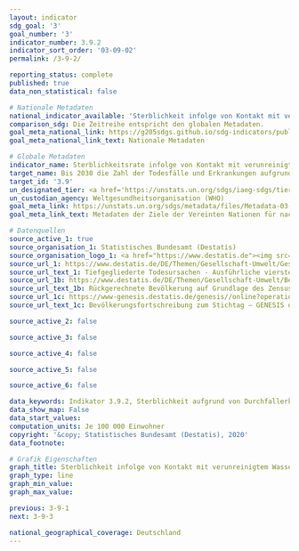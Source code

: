 ```yaml
---
layout: indicator
sdg_goal: '3'
goal_number: '3'
indicator_number: 3.9.2
indicator_sort_order: '03-09-02'
permalink: /3-9-2/

reporting_status: complete
published: true
data_non_statistical: false

# Nationale Metadaten
national_indicator_available: 'Sterblichkeit infolge von Kontakt mit verunreinigtem Wasser, unzureichenden sanitären Verhältnissen und mangelnder Hygiene aufgrund von: <br>a) Durchfallerkrankungen <br>b) Intestinalen Nematodeninfektionen <br>c) Energie- und Eiweißmangelernährung'
comparison_sdg: Die Zeitreihe entspricht den globalen Metadaten.
goal_meta_national_link: https://g205sdgs.github.io/sdg-indicators/public/MetaDe/3.9.2.pdf
goal_meta_national_link_text: Nationale Metadaten

# Globale Metadaten
indicator_name: Sterblichkeitsrate infolge von Kontakt mit verunreinigtem Wasser, unzureichenden sanitären Verhältnissen und mangelnder Hygiene (Kontakt mit unzureichendem "Wasser, Sanitäreinrichtungen und Hygiene für alle"-Leistungen (WASH))
target_name: Bis 2030 die Zahl der Todesfälle und Erkrankungen aufgrund gefährlicher Chemikalien und der Verschmutzung und Verunreinigung von Luft, Wasser und Boden erheblich verringern
target_id: '3.9'
un_designated_tier: <a href='https://unstats.un.org/sdgs/iaeg-sdgs/tier-classification/' title='Klicken Sie hier um weitere Informationen zur UN-Tier-Klassifikation zu erhalten.'>Tier I</a>
un_custodian_agency: Weltgesundheitsorganisation (WHO)
goal_meta_link: https://unstats.un.org/sdgs/metadata/files/Metadata-03-09-02.pdf
goal_meta_link_text: Metadaten der Ziele der Vereinten Nationen für nachhaltige Entwicklung

# Datenquellen
source_active_1: true
source_organisation_1: Statistisches Bundesamt (Destatis)
source_organisation_logo_1: <a href="https://www.destatis.de"><img src="https://g205sdgs.github.io/sdg-indicators/public/OrgImgDe/destatis.png" alt="Logo destatis" style="height:60px; width:148px"/></a>
source_url_1: https://www.destatis.de/DE/Themen/Gesellschaft-Umwelt/Gesundheit/Todesursachen/_inhalt.html#sprg234240
source_url_text_1: Tiefgegliederte Todesursachen - Ausführliche vierstellige ICD10-Klassifikation
source_url_1b: https://www.destatis.de/DE/Themen/Gesellschaft-Umwelt/Bevoelkerung/Bevoelkerungsstand/_inhalt.html#sprg233540
source_url_text_1b: Rückgerechnete Bevölkerung auf Grundlage des Zensus 2011 - 1991 bis 2011
source_url_1c: https://www-genesis.destatis.de/genesis//online?operation=table&code=12411-0003&bypass=true&language=de
source_url_text_1c: Bevölkerungsfortschreibung zum Stichtag – GENESIS online 12411-0003

source_active_2: false

source_active_3: false

source_active_4: false

source_active_5: false

source_active_6: false

data_keywords: Indikator 3.9.2, Sterblichkeit aufgrund von Durchfallerkrankungen, Sterblichkeit aufgrund von Energie- und Eiweißmangelernährung, Sterblichkeit aufgrund von intestinalen Nematodeninfektionen, Weltgesundheitsorganisation (WHO)
data_show_map: False
data_start_values: 
computation_units: Je 100 000 Einwohner
copyright: '&copy; Statistisches Bundesamt (Destatis), 2020'
data_footnote: 

# Grafik Eigenschaften
graph_title: Sterblichkeit infolge von Kontakt mit verunreinigtem Wasser, unzureichenden sanitären Verhältnissen und mangelnder Hygiene
graph_type: line
graph_min_value: 
graph_max_value: 

previous: 3-9-1
next: 3-9-3

national_geographical_coverage: Deutschland
---
```


<span></span>